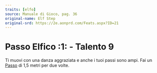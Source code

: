 ```yaml
---
traits: [elfo]
source: Manuale di Gioco, pag. 36
original-name: Elf Step
original-srd: https://2e.aonprd.com/Feats.aspx?ID=21
---
```


# Passo Elfico :1: - Talento 9

Ti muovi con una danza aggraziata e anche i tuoi passi sono ampi. Fai un
[Passo](/azioni/base/passo) di 1,5 metri per due volte.
